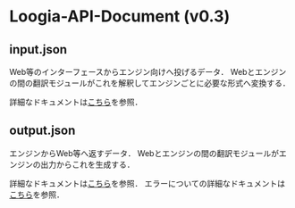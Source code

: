 # Loogia-API-Document (v0.3)

## input.json

Web等のインターフェースからエンジン向けへ投げるデータ．
Webとエンジンの間の翻訳モジュールがこれを解釈してエンジンごとに必要な形式へ変換する．

詳細なドキュメントは[こちら](docs/Input.json.md)を参照．

## output.json

エンジンからWeb等へ返すデータ．
Webとエンジンの間の翻訳モジュールがエンジンの出力からこれを生成する．

詳細なドキュメントは[こちら](docs/Output.json.md)を参照．
エラーについての詳細なドキュメントは[こちら](docs/error.md)を参照．
